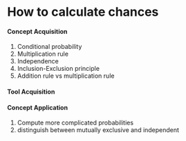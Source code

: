 # How to calculate chances

#### Concept Acquisition

1. Conditional probability
2. Multiplication rule
3. Independence
4. Inclusion-Exclusion principle
5. Addition rule vs multiplication rule

#### Tool Acquisition




#### Concept Application

1. Compute more complicated probabilities
2. distinguish between mutually exclusive and independent
